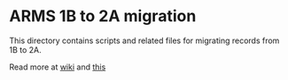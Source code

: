 # ARMS 1B to 2A migration

This directory contains scripts and related files for migrating records from 1B to 2A.

Read more at [wiki](https://qcifltd.atlassian.net/wiki/display/ARMS/Migrate+1B+records+into+a+2A+instance) and [this](../../../doc/migration1Bto2A.md)
